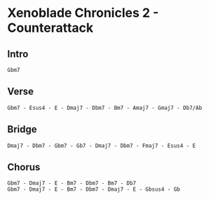 # Xenoblade Chronicles 2 - Counterattack

## Intro

```
Gbm7
```

## Verse

```
Gbm7 - Esus4 - E - Dmaj7 - Dbm7 - Bm7 - Amaj7 - Gmaj7 - Db7/Ab
```

## Bridge

```
Dmaj7 - Dbm7 - Gbm7 - Gb7 - Dmaj7 - Dbm7 - Fmaj7 - Esus4 - E
```

## Chorus

```
Gbm7 - Dmaj7 - E - Bm7 - Dbm7 - Bm7 - Db7
Gbm7 - Dmaj7 - E - Bm7 - Dbm7 - Dmaj7 - E - Gbsus4 - Gb
```
